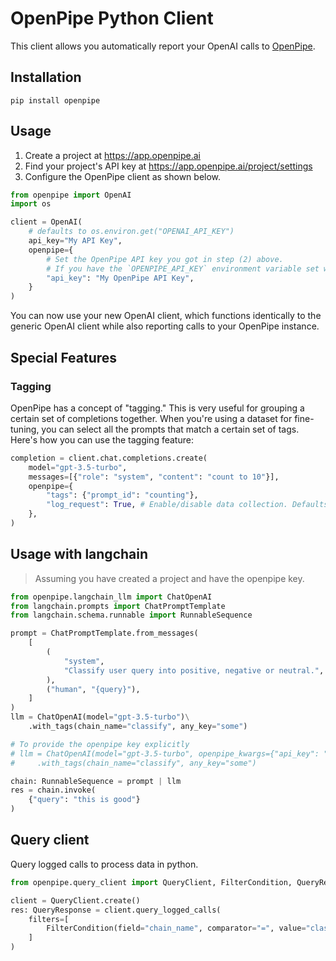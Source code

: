 # OpenPipe Python Client

This client allows you automatically report your OpenAI calls to [OpenPipe](https://openpipe.ai/).

## Installation

`pip install openpipe`

## Usage

1. Create a project at https://app.openpipe.ai
2. Find your project's API key at https://app.openpipe.ai/project/settings
3. Configure the OpenPipe client as shown below.

```python
from openpipe import OpenAI
import os

client = OpenAI(
    # defaults to os.environ.get("OPENAI_API_KEY")
    api_key="My API Key",
    openpipe={
        # Set the OpenPipe API key you got in step (2) above.
        # If you have the `OPENPIPE_API_KEY` environment variable set we'll read from it by default
        "api_key": "My OpenPipe API Key",
    }
)
```

You can now use your new OpenAI client, which functions identically to the generic OpenAI client while also reporting calls to your OpenPipe instance.

## Special Features

### Tagging

OpenPipe has a concept of "tagging." This is very useful for grouping a certain set of completions together. When you're using a dataset for fine-tuning, you can select all the prompts that match a certain set of tags. Here's how you can use the tagging feature:

```python
completion = client.chat.completions.create(
    model="gpt-3.5-turbo",
    messages=[{"role": "system", "content": "count to 10"}],
    openpipe={
        "tags": {"prompt_id": "counting"},
        "log_request": True, # Enable/disable data collection. Defaults to True.
    },
)
```

## Usage with langchain

> Assuming you have created a project and have the openpipe key.

```python
from openpipe.langchain_llm import ChatOpenAI
from langchain.prompts import ChatPromptTemplate
from langchain.schema.runnable import RunnableSequence

prompt = ChatPromptTemplate.from_messages(
    [
        (
            "system",
            "Classify user query into positive, negative or neutral.",
        ),
        ("human", "{query}"),
    ]
)
llm = ChatOpenAI(model="gpt-3.5-turbo")\
    .with_tags(chain_name="classify", any_key="some")

# To provide the openpipe key explicitly
# llm = ChatOpenAI(model="gpt-3.5-turbo", openpipe_kwargs={"api_key": "My OpenPipe API Key"})\
#     .with_tags(chain_name="classify", any_key="some")

chain: RunnableSequence = prompt | llm
res = chain.invoke(
    {"query": "this is good"}
)
```

## Query client

Query logged calls to process data in python.

```python
from openpipe.query_client import QueryClient, FilterCondition, QueryResponse

client = QueryClient.create()
res: QueryResponse = client.query_logged_calls(
    filters=[
        FilterCondition(field="chain_name", comparator="=", value="classify"),
    ]
)
```